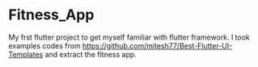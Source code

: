 # Fitness_App
My frst flutter project to get myself familiar with flutter framework. I took examples codes from https://github.com/mitesh77/Best-Flutter-UI-Templates and extract the fitness app.
